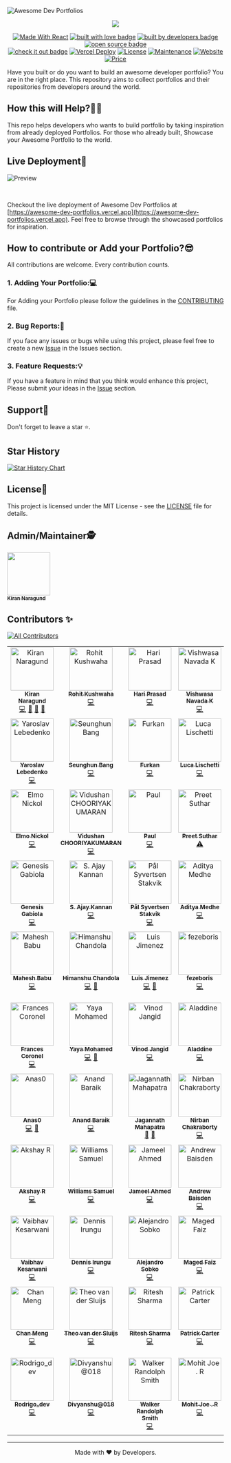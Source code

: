 ![Awesome Dev Portfolios](https://iili.io/JAPpUqF.png)


<p align="center">
  <a href="https://git.io/typing-svg"><img src="https://readme-typing-svg.demolab.com/?lines=Hi%F0%9F%91%8B+Welcome+to+Awesome+Dev+Portfolios!&font=Teko&size=40&center=true&width=550&height=70"/></a>
</p>

<p align="center">
  <a href="https://reactjs.org/"><img alt="Made With React" src="https://img.shields.io/badge/made%20with-react-61DAFB?style=flat" /></a>
  <a href="https://github.com/Kiran1689" target="_blank" rel="noopener noreferrer"><img src="https://img.shields.io/badge/built_with-love-red" alt="built with love badge" /></a>
  <a href="https://github.com/Kiran1689" target="_blank" rel="noopener noreferrer"><img src="https://img.shields.io/badge/built_by-developers-yellow" alt="built by developers badge" /></a>
  <a href="https://github.com/Kiran1689/Awesome-Dev-Portfolios" target="_blank" rel="noopener noreferrer"><img src="https://img.shields.io/badge/open-source-green" alt="open source badge" /></a>
<br/>
  <a href="https://awesome-dev-portfolios.vercel.app/" target="_blank" rel="noopener noreferrer"><img src="https://img.shields.io/badge/check_it-out-blueviolet" alt="check it out badge" /></a>
  <a href="https://github.com/Kiran1689/Awesome-Dev-Portfolios" target="_blank" rel="noopener noreferrer"><img src="https://therealsujitk-vercel-badge.vercel.app/?app=awesome-dev-portfolios" alt="Vercel Deploy"></a>
  <a href="http://badges.mit-license.org/"><img alt="License" src="http://img.shields.io/:license-mit-blue.svg?style=flat-square?style=flat-square" /></a>
  <a href="https://github.com/Kiran1689/Awesome-Dev-Portfolios/commits/main"><img alt="Maintenance" src="https://img.shields.io/badge/maintained-yes-orange.svg?style=flat" /></a>
  <a href="http://badges.mit-license.org/"><img alt="Website" src="https://img.shields.io/badge/website-up-yellow?style=flat" /></a>
  <a href="https://img.shields.io/badge/price-free-ff69b4"><img alt="Price" src="https://img.shields.io/badge/price-free-ff69b4?style=flat" /></a>
</p>

Have you built or do you want to build an awesome developer portfolio? You are in the right place. 
This repository aims to collect portfolios and their repositories from developers around the world.

## How this will Help?🤷‍♂️
This repo helps developers who wants to build portfolio by taking inspiration from already deployed Portfolios.
For those who already built, Showcase your Awesome Portfolio to the world.

## Live Deployment🤩
![Preview](https://github.com/Kiran1689/Awesome-Dev-Portfolios/assets/75929997/6fd97aa7-b55b-48f2-82a4-def7a8819079)

<br/>

Checkout the live deployment of Awesome Dev Portfolios at [https://awesome-dev-portfolios.vercel.app](https://awesome-dev-portfolios.vercel.app). 
Feel free to browse through the showcased portfolios for inspiration.


## How to contribute or Add your Portfolio?😎
All contributions are welcome. Every contribution counts.

### 1. Adding Your Portfolio:💻
For Adding your Portfolio please follow the guidelines in the [CONTRIBUTING](./CONTRIBUTING.md) file.

### 2. Bug Reports:🐛
If you face any issues or bugs while using this project, please feel free to create a new [Issue](https://github.com/Kiran1689/Awesome-Dev-Portfolios/issues/new/choose) in the Issues section. 

### 3. Feature Requests:💡
If you have a feature in mind that you think would enhance this project, Please submit your ideas in the [Issue](https://github.com/Kiran1689/Awesome-Dev-Portfolios/issues/new/choose) section.

## Support💜

Don't forget to leave a star ⭐️.

## Star History

[![Star History Chart](https://api.star-history.com/svg?repos=Kiran1689/Awesome-Dev-Portfolios&type=Date)](https://star-history.com/#Kiran1689/Awesome-Dev-Portfolios&Date)

## License📝

This project is licensed under the MIT License - see the [LICENSE](LICENSE) file for details.

## Admin/Maintainer🕵  

<a href="https://github.com/Kiran1689"><img src="https://avatars.githubusercontent.com/u/75929997?v=4" width="100px;" alt=""/><br /><sub align="center"><b>Kiran Naragund</b></sub></a>

## Contributors ✨
<!-- ALL-CONTRIBUTORS-BADGE:START - Do not remove or modify this section -->
[![All Contributors](https://img.shields.io/badge/all_contributors-74-orange.svg?style=flat-square)](#contributors-)
<!-- ALL-CONTRIBUTORS-BADGE:END -->

<!-- ALL-CONTRIBUTORS-LIST:START - Do not remove or modify this section -->
<!-- prettier-ignore-start -->
<!-- markdownlint-disable -->
<table>
  <tbody>
    <tr>
      <td align="center" valign="top" width="14.28%"><a href="https://kiran1689.github.io"><img src="https://avatars.githubusercontent.com/u/75929997?v=4?s=100" width="100px;" alt="Kiran Naragund"/><br /><sub><b>Kiran Naragund</b></sub></a><br /><a href="https://github.com/Kiran1689/Awesome-Dev-Portfolios/commits?author=Kiran1689" title="Code">💻</a> <a href="#design-Kiran1689" title="Design">🎨</a> <a href="https://github.com/Kiran1689/Awesome-Dev-Portfolios/commits?author=Kiran1689" title="Documentation">📖</a> <a href="#maintenance-Kiran1689" title="Maintenance">🚧</a></td>
      <td align="center" valign="top" width="14.28%"><a href="http://rohitk06.site"><img src="https://avatars.githubusercontent.com/u/66678395?v=4?s=100" width="100px;" alt="Rohit Kushwaha"/><br /><sub><b>Rohit Kushwaha</b></sub></a><br /><a href="https://github.com/Kiran1689/Awesome-Dev-Portfolios/commits?author=DevRohit06" title="Code">💻</a></td>
      <td align="center" valign="top" width="14.28%"><a href="https://hariprasd.me"><img src="https://avatars.githubusercontent.com/u/75234157?v=4?s=100" width="100px;" alt="Hari Prasad"/><br /><sub><b>Hari Prasad</b></sub></a><br /><a href="https://github.com/Kiran1689/Awesome-Dev-Portfolios/commits?author=hariprasd" title="Code">💻</a></td>
      <td align="center" valign="top" width="14.28%"><a href="http://vishwas.tech"><img src="https://avatars.githubusercontent.com/u/13111030?v=4?s=100" width="100px;" alt="Vishwasa Navada K"/><br /><sub><b>Vishwasa Navada K</b></sub></a><br /><a href="https://github.com/Kiran1689/Awesome-Dev-Portfolios/commits?author=vishwasnavadak" title="Code">💻</a></td>
      <td align="center" valign="top" width="14.28%"><a href="https://vikas-ukani.github.io/"><img src="https://avatars.githubusercontent.com/u/57585690?v=4?s=100" width="100px;" alt="Vikas Ukani"/><br /><sub><b>Vikas Ukani</b></sub></a><br /><a href="https://github.com/Kiran1689/Awesome-Dev-Portfolios/commits?author=vikas-ukani" title="Code">💻</a></td>
      <td align="center" valign="top" width="14.28%"><a href="https://mrepol742.github.io"><img src="https://avatars.githubusercontent.com/u/62317165?v=4?s=100" width="100px;" alt="Melvin Jones Repol"/><br /><sub><b>Melvin Jones Repol</b></sub></a><br /><a href="https://github.com/Kiran1689/Awesome-Dev-Portfolios/commits?author=mrepol742" title="Code">💻</a></td>
      <td align="center" valign="top" width="14.28%"><a href="http://www.nishantbanjade.com.np"><img src="https://avatars.githubusercontent.com/u/44603953?v=4?s=100" width="100px;" alt="Nishant Banjade"/><br /><sub><b>Nishant Banjade</b></sub></a><br /><a href="https://github.com/Kiran1689/Awesome-Dev-Portfolios/commits?author=Nix-code" title="Code">💻</a></td>
    </tr>
    <tr>
      <td align="center" valign="top" width="14.28%"><a href="https://portfolio-nailheart.vercel.app/"><img src="https://avatars.githubusercontent.com/u/48065097?v=4?s=100" width="100px;" alt="Yaroslav Lebedenko"/><br /><sub><b>Yaroslav Lebedenko</b></sub></a><br /><a href="https://github.com/Kiran1689/Awesome-Dev-Portfolios/commits?author=Nailheart" title="Code">💻</a></td>
      <td align="center" valign="top" width="14.28%"><a href="https://seunghun-website.vercel.app/"><img src="https://avatars.githubusercontent.com/u/77614387?v=4?s=100" width="100px;" alt="Seunghun Bang"/><br /><sub><b>Seunghun Bang</b></sub></a><br /><a href="https://github.com/Kiran1689/Awesome-Dev-Portfolios/commits?author=a1603169" title="Code">💻</a></td>
      <td align="center" valign="top" width="14.28%"><a href="https://furki.vercel.app/"><img src="https://avatars.githubusercontent.com/u/84590614?v=4?s=100" width="100px;" alt="Furkan "/><br /><sub><b>Furkan </b></sub></a><br /><a href="https://github.com/Kiran1689/Awesome-Dev-Portfolios/commits?author=4Furki4" title="Code">💻</a></td>
      <td align="center" valign="top" width="14.28%"><a href="https://github.com/sirLisko"><img src="https://avatars.githubusercontent.com/u/435399?v=4?s=100" width="100px;" alt="Luca Lischetti"/><br /><sub><b>Luca Lischetti</b></sub></a><br /><a href="https://github.com/Kiran1689/Awesome-Dev-Portfolios/commits?author=sirLisko" title="Code">💻</a></td>
      <td align="center" valign="top" width="14.28%"><a href="https://www.jimraptis.com"><img src="https://avatars.githubusercontent.com/u/24657754?v=4?s=100" width="100px;" alt="Jim Raptis"/><br /><sub><b>Jim Raptis</b></sub></a><br /><a href="https://github.com/Kiran1689/Awesome-Dev-Portfolios/commits?author=dimitrisraptis96" title="Code">💻</a></td>
      <td align="center" valign="top" width="14.28%"><a href="https://yashitanamdeo.github.io"><img src="https://avatars.githubusercontent.com/u/49322948?v=4?s=100" width="100px;" alt="Yashita Namdeo"/><br /><sub><b>Yashita Namdeo</b></sub></a><br /><a href="https://github.com/Kiran1689/Awesome-Dev-Portfolios/commits?author=yashitanamdeo" title="Code">💻</a></td>
      <td align="center" valign="top" width="14.28%"><a href="https://swappy-web.netlify.app/"><img src="https://avatars.githubusercontent.com/u/95163993?v=4?s=100" width="100px;" alt="Swapnil Shivpuje"/><br /><sub><b>Swapnil Shivpuje</b></sub></a><br /><a href="https://github.com/Kiran1689/Awesome-Dev-Portfolios/commits?author=iamswapnil22" title="Code">💻</a></td>
    </tr>
    <tr>
      <td align="center" valign="top" width="14.28%"><a href="https://github.com/elmonickcool"><img src="https://avatars.githubusercontent.com/u/41835231?v=4?s=100" width="100px;" alt="Elmo Nickol"/><br /><sub><b>Elmo Nickol</b></sub></a><br /><a href="https://github.com/Kiran1689/Awesome-Dev-Portfolios/commits?author=elmonickcool" title="Code">💻</a></td>
      <td align="center" valign="top" width="14.28%"><a href="http://vidu.sh/an"><img src="https://avatars.githubusercontent.com/u/25385500?v=4?s=100" width="100px;" alt="Vidushan CHOORIYAKUMARAN"/><br /><sub><b>Vidushan CHOORIYAKUMARAN</b></sub></a><br /><a href="https://github.com/Kiran1689/Awesome-Dev-Portfolios/commits?author=vidjul" title="Code">💻</a></td>
      <td align="center" valign="top" width="14.28%"><a href="https://dinogomez.vercel.app/"><img src="https://avatars.githubusercontent.com/u/41871666?v=4?s=100" width="100px;" alt="Paul"/><br /><sub><b>Paul</b></sub></a><br /><a href="https://github.com/Kiran1689/Awesome-Dev-Portfolios/commits?author=dinogomez" title="Code">💻</a></td>
      <td align="center" valign="top" width="14.28%"><a href="https://preetsuthar.me"><img src="https://avatars.githubusercontent.com/u/75468116?v=4?s=100" width="100px;" alt="Preet Suthar"/><br /><sub><b>Preet Suthar</b></sub></a><br /><a href="https://github.com/Kiran1689/Awesome-Dev-Portfolios/commits?author=preetsuthar17" title="Tests">⚠️</a></td>
      <td align="center" valign="top" width="14.28%"><a href="https://www.tiagocreator.com/"><img src="https://avatars.githubusercontent.com/u/82607849?v=4?s=100" width="100px;" alt="Tiago Leite"/><br /><sub><b>Tiago Leite</b></sub></a><br /><a href="https://github.com/Kiran1689/Awesome-Dev-Portfolios/commits?author=tiagocreator" title="Tests">⚠️</a></td>
      <td align="center" valign="top" width="14.28%"><a href="https://lakshanrukantha.github.io"><img src="https://avatars.githubusercontent.com/u/64830641?v=4?s=100" width="100px;" alt="Lakshan Rukantha"/><br /><sub><b>Lakshan Rukantha</b></sub></a><br /><a href="https://github.com/Kiran1689/Awesome-Dev-Portfolios/commits?author=LakshanRukantha" title="Code">💻</a> <a href="https://github.com/Kiran1689/Awesome-Dev-Portfolios/commits?author=LakshanRukantha" title="Documentation">📖</a></td>
      <td align="center" valign="top" width="14.28%"><a href="https://khaled.is-a.dev"><img src="https://avatars.githubusercontent.com/u/74397286?v=4?s=100" width="100px;" alt="Khaled"/><br /><sub><b>Khaled</b></sub></a><br /><a href="https://github.com/Kiran1689/Awesome-Dev-Portfolios/commits?author=khaled-0" title="Code">💻</a></td>
    </tr>
    <tr>
      <td align="center" valign="top" width="14.28%"><a href="https://genesisgabiola.tech/"><img src="https://avatars.githubusercontent.com/u/8042418?v=4?s=100" width="100px;" alt="Genesis Gabiola"/><br /><sub><b>Genesis Gabiola</b></sub></a><br /><a href="https://github.com/Kiran1689/Awesome-Dev-Portfolios/commits?author=gbgabiola" title="Code">💻</a></td>
      <td align="center" valign="top" width="14.28%"><a href="https://ajaykannan.netlify.app/"><img src="https://avatars.githubusercontent.com/u/78952955?v=4?s=100" width="100px;" alt="S. Ajay Kannan"/><br /><sub><b>S. Ajay Kannan</b></sub></a><br /><a href="https://github.com/Kiran1689/Awesome-Dev-Portfolios/commits?author=Ajay-Kannan7" title="Code">💻</a></td>
      <td align="center" valign="top" width="14.28%"><a href="https://paalss.vercel.app/"><img src="https://avatars.githubusercontent.com/u/39744024?v=4?s=100" width="100px;" alt="Pål Syvertsen Stakvik"/><br /><sub><b>Pål Syvertsen Stakvik</b></sub></a><br /><a href="https://github.com/Kiran1689/Awesome-Dev-Portfolios/commits?author=paalss" title="Code">💻</a></td>
      <td align="center" valign="top" width="14.28%"><a href="http://aditya.medhe.in"><img src="https://avatars.githubusercontent.com/u/9315396?v=4?s=100" width="100px;" alt="Aditya Medhe"/><br /><sub><b>Aditya Medhe</b></sub></a><br /><a href="https://github.com/Kiran1689/Awesome-Dev-Portfolios/commits?author=adityamedhe" title="Code">💻</a></td>
      <td align="center" valign="top" width="14.28%"><a href="https://concatofilippo.com/"><img src="https://avatars.githubusercontent.com/u/127858984?v=4?s=100" width="100px;" alt="Fil"/><br /><sub><b>Fil</b></sub></a><br /><a href="https://github.com/Kiran1689/Awesome-Dev-Portfolios/commits?author=fppcnc" title="Code">💻</a></td>
      <td align="center" valign="top" width="14.28%"><a href="http://yared.vercel.app"><img src="https://avatars.githubusercontent.com/u/55293585?v=4?s=100" width="100px;" alt="Yared Tekile"/><br /><sub><b>Yared Tekile</b></sub></a><br /><a href="https://github.com/Kiran1689/Awesome-Dev-Portfolios/commits?author=Yared29" title="Code">💻</a></td>
      <td align="center" valign="top" width="14.28%"><a href="https://shoghisimon.cc"><img src="https://avatars.githubusercontent.com/u/38010540?v=4?s=100" width="100px;" alt="SelfMadeSystem"/><br /><sub><b>SelfMadeSystem</b></sub></a><br /><a href="https://github.com/Kiran1689/Awesome-Dev-Portfolios/commits?author=SelfMadeSystem" title="Code">💻</a></td>
    </tr>
    <tr>
      <td align="center" valign="top" width="14.28%"><a href="https://maheshbabu11.dev/"><img src="https://avatars.githubusercontent.com/u/43287976?v=4?s=100" width="100px;" alt="Mahesh Babu"/><br /><sub><b>Mahesh Babu</b></sub></a><br /><a href="https://github.com/Kiran1689/Awesome-Dev-Portfolios/commits?author=MaheshBabu11" title="Code">💻</a></td>
      <td align="center" valign="top" width="14.28%"><a href="http://himanshuchandola.fyi"><img src="https://avatars.githubusercontent.com/u/96554303?v=4?s=100" width="100px;" alt="Himanshu Chandola"/><br /><sub><b>Himanshu Chandola</b></sub></a><br /><a href="https://github.com/Kiran1689/Awesome-Dev-Portfolios/commits?author=himanshuchandola" title="Code">💻</a> <a href="https://github.com/Kiran1689/Awesome-Dev-Portfolios/issues?q=author%3Ahimanshuchandola" title="Bug reports">🐛</a></td>
      <td align="center" valign="top" width="14.28%"><a href="https://github.com/LuisJimenez19"><img src="https://avatars.githubusercontent.com/u/102745510?v=4?s=100" width="100px;" alt="Luis Jimenez"/><br /><sub><b>Luis Jimenez</b></sub></a><br /><a href="https://github.com/Kiran1689/Awesome-Dev-Portfolios/commits?author=LuisJimenez19" title="Code">💻</a> <a href="#design-LuisJimenez19" title="Design">🎨</a></td>
      <td align="center" valign="top" width="14.28%"><a href="https://github.com/fezeboris"><img src="https://avatars.githubusercontent.com/u/79030060?v=4?s=100" width="100px;" alt="fezeboris"/><br /><sub><b>fezeboris</b></sub></a><br /><a href="https://github.com/Kiran1689/Awesome-Dev-Portfolios/commits?author=fezeboris" title="Code">💻</a></td>
      <td align="center" valign="top" width="14.28%"><a href="http://matteosantoro.dev"><img src="https://avatars.githubusercontent.com/u/66700164?v=4?s=100" width="100px;" alt="Matteo Santoro"/><br /><sub><b>Matteo Santoro</b></sub></a><br /><a href="https://github.com/Kiran1689/Awesome-Dev-Portfolios/commits?author=Matt-code-d" title="Code">💻</a></td>
      <td align="center" valign="top" width="14.28%"><a href="https://dobbe2.github.io/portfolio-2023/"><img src="https://avatars.githubusercontent.com/u/56312888?v=4?s=100" width="100px;" alt="James Dobbe"/><br /><sub><b>James Dobbe</b></sub></a><br /><a href="https://github.com/Kiran1689/Awesome-Dev-Portfolios/commits?author=dobbe2" title="Code">💻</a></td>
      <td align="center" valign="top" width="14.28%"><a href="https://links.rafnixg.dev"><img src="https://avatars.githubusercontent.com/u/10915285?v=4?s=100" width="100px;" alt="Rafnix Guzman"/><br /><sub><b>Rafnix Guzman</b></sub></a><br /><a href="https://github.com/Kiran1689/Awesome-Dev-Portfolios/commits?author=rafnixg" title="Code">💻</a></td>
    </tr>
    <tr>
      <td align="center" valign="top" width="14.28%"><a href="https://francescoronel.com"><img src="https://avatars.githubusercontent.com/u/4284691?v=4?s=100" width="100px;" alt="Frances Coronel"/><br /><sub><b>Frances Coronel</b></sub></a><br /><a href="https://github.com/Kiran1689/Awesome-Dev-Portfolios/commits?author=FrancesCoronel" title="Code">💻</a></td>
      <td align="center" valign="top" width="14.28%"><a href="http://yayamohamed.com"><img src="https://avatars.githubusercontent.com/u/63175231?v=4?s=100" width="100px;" alt="Yaya Mohamed"/><br /><sub><b>Yaya Mohamed</b></sub></a><br /><a href="https://github.com/Kiran1689/Awesome-Dev-Portfolios/commits?author=Yaya12085" title="Code">💻</a> <a href="https://github.com/Kiran1689/Awesome-Dev-Portfolios/issues?q=author%3AYaya12085" title="Bug reports">🐛</a></td>
      <td align="center" valign="top" width="14.28%"><a href="https://www.vinodjangid.me"><img src="https://avatars.githubusercontent.com/u/86096184?v=4?s=100" width="100px;" alt="Vinod Jangid"/><br /><sub><b>Vinod Jangid</b></sub></a><br /><a href="https://github.com/Kiran1689/Awesome-Dev-Portfolios/commits?author=vinodjangid07" title="Code">💻</a></td>
      <td align="center" valign="top" width="14.28%"><a href="https://www.aladdine.dev"><img src="https://avatars.githubusercontent.com/u/84779817?v=4?s=100" width="100px;" alt="Aladdine"/><br /><sub><b>Aladdine</b></sub></a><br /><a href="https://github.com/Kiran1689/Awesome-Dev-Portfolios/commits?author=AladdineDev" title="Code">💻</a></td>
      <td align="center" valign="top" width="14.28%"><a href="https://github.com/RupendraSinghRajawat"><img src="https://avatars.githubusercontent.com/u/99586119?v=4?s=100" width="100px;" alt="Rupendra Singh Rajawat"/><br /><sub><b>Rupendra Singh Rajawat</b></sub></a><br /><a href="https://github.com/Kiran1689/Awesome-Dev-Portfolios/commits?author=RupendraSinghRajawat" title="Code">💻</a></td>
      <td align="center" valign="top" width="14.28%"><a href="https://github.com/ratasi"><img src="https://avatars.githubusercontent.com/u/16082370?v=4?s=100" width="100px;" alt="TarreDev"/><br /><sub><b>TarreDev</b></sub></a><br /><a href="https://github.com/Kiran1689/Awesome-Dev-Portfolios/commits?author=ratasi" title="Code">💻</a></td>
      <td align="center" valign="top" width="14.28%"><a href="http://rajsavaliya.com"><img src="https://avatars.githubusercontent.com/u/46242040?v=4?s=100" width="100px;" alt="Raj Savaliya"/><br /><sub><b>Raj Savaliya</b></sub></a><br /><a href="https://github.com/Kiran1689/Awesome-Dev-Portfolios/commits?author=SRX9" title="Code">💻</a></td>
    </tr>
    <tr>
      <td align="center" valign="top" width="14.28%"><a href="https://github.com/AnasMansy"><img src="https://avatars.githubusercontent.com/u/91702503?v=4?s=100" width="100px;" alt="Anas0"/><br /><sub><b>Anas0</b></sub></a><br /><a href="https://github.com/Kiran1689/Awesome-Dev-Portfolios/commits?author=AnasMansy" title="Code">💻</a> <a href="#ideas-AnasMansy" title="Ideas, Planning, & Feedback">🤔</a></td>
      <td align="center" valign="top" width="14.28%"><a href="https://peerlist.io/anandbaraik"><img src="https://avatars.githubusercontent.com/u/31516195?v=4?s=100" width="100px;" alt="Anand Baraik"/><br /><sub><b>Anand Baraik</b></sub></a><br /><a href="https://github.com/Kiran1689/Awesome-Dev-Portfolios/commits?author=anandbaraik" title="Code">💻</a></td>
      <td align="center" valign="top" width="14.28%"><a href="https://github.com/j-mahapatra"><img src="https://avatars.githubusercontent.com/u/107102771?v=4?s=100" width="100px;" alt="Jagannath Mahapatra"/><br /><sub><b>Jagannath Mahapatra</b></sub></a><br /><a href="https://github.com/Kiran1689/Awesome-Dev-Portfolios/commits?author=j-mahapatra" title="Documentation">📖</a> <a href="#design-j-mahapatra" title="Design">🎨</a></td>
      <td align="center" valign="top" width="14.28%"><a href="https://nirban-chakraborty.netlify.app"><img src="https://avatars.githubusercontent.com/u/74231771?v=4?s=100" width="100px;" alt="Nirban Chakraborty"/><br /><sub><b>Nirban Chakraborty</b></sub></a><br /><a href="https://github.com/Kiran1689/Awesome-Dev-Portfolios/commits?author=nirban256" title="Code">💻</a></td>
      <td align="center" valign="top" width="14.28%"><a href="https://yaasiin-dev.vercel.app/"><img src="https://avatars.githubusercontent.com/u/86059668?v=4?s=100" width="100px;" alt="AYEVA Yaasiin"/><br /><sub><b>AYEVA Yaasiin</b></sub></a><br /><a href="https://github.com/Kiran1689/Awesome-Dev-Portfolios/commits?author=yaasiin-ayeva" title="Code">💻</a></td>
      <td align="center" valign="top" width="14.28%"><a href="https://phillipcabrera.com"><img src="https://avatars.githubusercontent.com/u/77460748?v=4?s=100" width="100px;" alt="Phillip Cabrera"/><br /><sub><b>Phillip Cabrera</b></sub></a><br /><a href="https://github.com/Kiran1689/Awesome-Dev-Portfolios/commits?author=pcabreram1234" title="Code">💻</a></td>
      <td align="center" valign="top" width="14.28%"><a href="https://jasmeetsinghbhatia.github.io/resume/"><img src="https://avatars.githubusercontent.com/u/5153163?v=4?s=100" width="100px;" alt="Jasmeet Singh"/><br /><sub><b>Jasmeet Singh</b></sub></a><br /><a href="https://github.com/Kiran1689/Awesome-Dev-Portfolios/commits?author=jasmeetsinghbhatia" title="Code">💻</a></td>
    </tr>
    <tr>
      <td align="center" valign="top" width="14.28%"><a href="http://akshay-rajan.github.io"><img src="https://avatars.githubusercontent.com/u/145046584?v=4?s=100" width="100px;" alt="Akshay R"/><br /><sub><b>Akshay R</b></sub></a><br /><a href="https://github.com/Kiran1689/Awesome-Dev-Portfolios/commits?author=akshay-rajan" title="Code">💻</a></td>
      <td align="center" valign="top" width="14.28%"><a href="https://williamssam.netlify.app/"><img src="https://avatars.githubusercontent.com/u/68322437?v=4?s=100" width="100px;" alt="Williams Samuel"/><br /><sub><b>Williams Samuel</b></sub></a><br /><a href="https://github.com/Kiran1689/Awesome-Dev-Portfolios/commits?author=williamssam" title="Code">💻</a></td>
      <td align="center" valign="top" width="14.28%"><a href="https://jameel-webdev.vercel.app/"><img src="https://avatars.githubusercontent.com/u/126319130?v=4?s=100" width="100px;" alt="Jameel Ahmed"/><br /><sub><b>Jameel Ahmed</b></sub></a><br /><a href="https://github.com/Kiran1689/Awesome-Dev-Portfolios/commits?author=jameel-webdev" title="Code">💻</a></td>
      <td align="center" valign="top" width="14.28%"><a href="https://limey.io/andrewbaisden"><img src="https://avatars.githubusercontent.com/u/5095486?v=4?s=100" width="100px;" alt="Andrew Baisden"/><br /><sub><b>Andrew Baisden</b></sub></a><br /><a href="https://github.com/Kiran1689/Awesome-Dev-Portfolios/commits?author=andrewbaisden" title="Code">💻</a></td>
      <td align="center" valign="top" width="14.28%"><a href="https://gregsithole.com"><img src="https://avatars.githubusercontent.com/u/18423188?v=4?s=100" width="100px;" alt="Greg Sithole"/><br /><sub><b>Greg Sithole</b></sub></a><br /><a href="https://github.com/Kiran1689/Awesome-Dev-Portfolios/commits?author=GregSithole" title="Code">💻</a></td>
      <td align="center" valign="top" width="14.28%"><a href="https://kartikchinda.netlify.app/"><img src="https://avatars.githubusercontent.com/u/78233115?v=4?s=100" width="100px;" alt="Kartik Chinda"/><br /><sub><b>Kartik Chinda</b></sub></a><br /><a href="https://github.com/Kiran1689/Awesome-Dev-Portfolios/issues?q=author%3AKartikChinda" title="Bug reports">🐛</a> <a href="#design-KartikChinda" title="Design">🎨</a></td>
      <td align="center" valign="top" width="14.28%"><a href="https://parthmittal.netlify.app/"><img src="https://avatars.githubusercontent.com/u/76661350?v=4?s=100" width="100px;" alt="Parth Mittal"/><br /><sub><b>Parth Mittal</b></sub></a><br /><a href="https://github.com/Kiran1689/Awesome-Dev-Portfolios/commits?author=mittal-parth" title="Code">💻</a></td>
    </tr>
    <tr>
      <td align="center" valign="top" width="14.28%"><a href="https://github.com/Vaibhav-kesarwani"><img src="https://avatars.githubusercontent.com/u/116189379?v=4?s=100" width="100px;" alt="Vaibhav Kesarwani"/><br /><sub><b>Vaibhav Kesarwani</b></sub></a><br /><a href="https://github.com/Kiran1689/Awesome-Dev-Portfolios/commits?author=Vaibhav-kesarwani" title="Code">💻</a></td>
      <td align="center" valign="top" width="14.28%"><a href="https://irungudennisnganga.github.io/irungudennisnganga/"><img src="https://avatars.githubusercontent.com/u/145563902?v=4?s=100" width="100px;" alt="Dennis Irungu"/><br /><sub><b>Dennis Irungu</b></sub></a><br /><a href="https://github.com/Kiran1689/Awesome-Dev-Portfolios/commits?author=irungudennisnganga" title="Code">💻</a></td>
      <td align="center" valign="top" width="14.28%"><a href="http://www.alejandrosobko.com"><img src="https://avatars.githubusercontent.com/u/11604761?v=4?s=100" width="100px;" alt="Alejandro Sobko"/><br /><sub><b>Alejandro Sobko</b></sub></a><br /><a href="https://github.com/Kiran1689/Awesome-Dev-Portfolios/commits?author=alejandrosobko" title="Code">💻</a></td>
      <td align="center" valign="top" width="14.28%"><a href="https://magedfaiz.xyz/"><img src="https://avatars.githubusercontent.com/u/91534137?v=4?s=100" width="100px;" alt="Maged Faiz"/><br /><sub><b>Maged Faiz</b></sub></a><br /><a href="https://github.com/Kiran1689/Awesome-Dev-Portfolios/commits?author=Maiz27" title="Code">💻</a></td>
      <td align="center" valign="top" width="14.28%"><a href="https://jamesmumo.vercel.app/"><img src="https://avatars.githubusercontent.com/u/86493008?v=4?s=100" width="100px;" alt="JayMoh"/><br /><sub><b>JayMoh</b></sub></a><br /><a href="https://github.com/Kiran1689/Awesome-Dev-Portfolios/commits?author=jaycode8" title="Code">💻</a></td>
      <td align="center" valign="top" width="14.28%"><a href="https://rafaelsantana.dev/"><img src="https://avatars.githubusercontent.com/u/49356234?v=4?s=100" width="100px;" alt="Rafael Santana"/><br /><sub><b>Rafael Santana</b></sub></a><br /><a href="https://github.com/Kiran1689/Awesome-Dev-Portfolios/commits?author=rafalmeida73" title="Code">💻</a></td>
      <td align="center" valign="top" width="14.28%"><a href="https://oslo418.com"><img src="https://avatars.githubusercontent.com/u/148057035?v=4?s=100" width="100px;" alt="Oslo418"/><br /><sub><b>Oslo418</b></sub></a><br /><a href="https://github.com/Kiran1689/Awesome-Dev-Portfolios/commits?author=Oslonline" title="Code">💻</a></td>
    </tr>
    <tr>
      <td align="center" valign="top" width="14.28%"><a href="https://www.chanmeng.live/"><img src="https://avatars.githubusercontent.com/u/150320866?v=4?s=100" width="100px;" alt="Chan Meng"/><br /><sub><b>Chan Meng</b></sub></a><br /><a href="https://github.com/Kiran1689/Awesome-Dev-Portfolios/commits?author=ChanMeng666" title="Code">💻</a></td>
      <td align="center" valign="top" width="14.28%"><a href="https://itheo.tech"><img src="https://avatars.githubusercontent.com/u/493016?v=4?s=100" width="100px;" alt="Theo van der Sluijs"/><br /><sub><b>Theo van der Sluijs</b></sub></a><br /><a href="https://github.com/Kiran1689/Awesome-Dev-Portfolios/commits?author=tvdsluijs" title="Code">💻</a></td>
      <td align="center" valign="top" width="14.28%"><a href="https://github.com/RiteshS1"><img src="https://avatars.githubusercontent.com/u/119002315?v=4?s=100" width="100px;" alt="Ritesh Sharma "/><br /><sub><b>Ritesh Sharma </b></sub></a><br /><a href="https://github.com/Kiran1689/Awesome-Dev-Portfolios/commits?author=RiteshS1" title="Code">💻</a></td>
      <td align="center" valign="top" width="14.28%"><a href="https://github.com/xCarter93"><img src="https://avatars.githubusercontent.com/u/9575204?v=4?s=100" width="100px;" alt="Patrick Carter"/><br /><sub><b>Patrick Carter</b></sub></a><br /><a href="https://github.com/Kiran1689/Awesome-Dev-Portfolios/commits?author=xCarter93" title="Code">💻</a></td>
      <td align="center" valign="top" width="14.28%"><a href="https://github.com/mohankumarpaluru"><img src="https://avatars.githubusercontent.com/u/46961568?v=4?s=100" width="100px;" alt="Mohan Kumar Paluru"/><br /><sub><b>Mohan Kumar Paluru</b></sub></a><br /><a href="https://github.com/Kiran1689/Awesome-Dev-Portfolios/commits?author=mohankumarpaluru" title="Code">💻</a></td>
      <td align="center" valign="top" width="14.28%"><a href="https://vishnusanthoshportfolio.web.app/"><img src="https://avatars.githubusercontent.com/u/127679210?v=4?s=100" width="100px;" alt="_VISHNU_"/><br /><sub><b>_VISHNU_</b></sub></a><br /><a href="https://github.com/Kiran1689/Awesome-Dev-Portfolios/commits?author=vishnu1100" title="Code">💻</a> <a href="https://github.com/Kiran1689/Awesome-Dev-Portfolios/commits?author=vishnu1100" title="Documentation">📖</a></td>
      <td align="center" valign="top" width="14.28%"><a href="https://github.com/adex-hub"><img src="https://avatars.githubusercontent.com/u/68297427?v=4?s=100" width="100px;" alt="Adeola"/><br /><sub><b>Adeola</b></sub></a><br /><a href="https://github.com/Kiran1689/Awesome-Dev-Portfolios/commits?author=adex-hub" title="Code">💻</a></td>
    </tr>
    <tr>
      <td align="center" valign="top" width="14.28%"><a href="https://v0-portfolio-navy-delta.vercel.app/"><img src="https://avatars.githubusercontent.com/u/174951467?v=4?s=100" width="100px;" alt="Rodrigo_dev"/><br /><sub><b>Rodrigo_dev</b></sub></a><br /><a href="https://github.com/Kiran1689/Awesome-Dev-Portfolios/commits?author=Rodrigo-Suarez" title="Code">💻</a></td>
      <td align="center" valign="top" width="14.28%"><a href="https://github.com/Divyanshu-Mishra9620"><img src="https://avatars.githubusercontent.com/u/143180195?v=4?s=100" width="100px;" alt="Divyanshu@018"/><br /><sub><b>Divyanshu@018</b></sub></a><br /><a href="https://github.com/Kiran1689/Awesome-Dev-Portfolios/commits?author=Divyanshu-Mishra9620" title="Code">💻</a></td>
      <td align="center" valign="top" width="14.28%"><a href="https://walkersmith.me"><img src="https://avatars.githubusercontent.com/u/1386741?v=4?s=100" width="100px;" alt="Walker Randolph Smith"/><br /><sub><b>Walker Randolph Smith</b></sub></a><br /><a href="https://github.com/Kiran1689/Awesome-Dev-Portfolios/commits?author=walkerrandolphsmith" title="Code">💻</a></td>
      <td align="center" valign="top" width="14.28%"><a href="https://github.com/mohitjoer"><img src="https://avatars.githubusercontent.com/u/105838181?v=4?s=100" width="100px;" alt="Mohit Joe . R"/><br /><sub><b>Mohit Joe . R</b></sub></a><br /><a href="https://github.com/Kiran1689/Awesome-Dev-Portfolios/commits?author=mohitjoer" title="Code">💻</a></td>
    </tr>
  </tbody>
</table>

<!-- markdownlint-restore -->
<!-- prettier-ignore-end -->

<!-- ALL-CONTRIBUTORS-LIST:END -->
<!-- prettier-ignore-start -->
<!-- markdownlint-disable -->

<!-- markdownlint-restore -->
<!-- prettier-ignore-end -->

<!-- ALL-CONTRIBUTORS-LIST:END -->


---

<p align="center">
  Made with ❤ by Developers.
</p>
